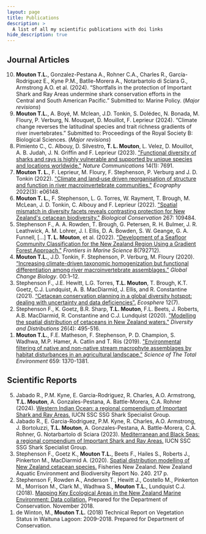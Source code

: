 ```yaml
---
layout: page
title: Publications 
description: >
  A list of all my scientific publications with doi links
hide_description: true
---
```


<h2>Journal Articles</h2>
<ol start="10" reversed>
  <li><strong>Mouton T.L.</strong>, Gonzalez-Pestana A., Rohner C.A., Charles R., García-Rodríguez E., Kyne P.M., Batlle-Morera A., Notarbartolo di Sciara G., Armstrong A.O. et al. (2024). “Shortfalls in the protection of Important Shark and Ray Areas undermine shark conservation efforts in the Central and South American Pacific.” Submitted to: Marine Policy. (<em>Major revisions</em>)</li>
  <li><strong>Mouton T.L.</strong>, A. Boyé, M. Mclean, J.D. Tonkin, S. Dolédec, N. Bonada, M. Floury, P. Verburg, N. Mouquet, D. Mouillot, F. Leprieur (2024). “Climate change reverses the latitudinal species and trait richness gradients of river invertebrates.” Submitted to: Proceedings of the Royal Society B: Biological Sciences. (<em>Major revisions</em>)</li>
  <li>Pimiento C., C. Albouy, D. Silvestro, <strong>T. L. Mouton</strong>, L. Velez, D. Mouillot, A. B. Judah, J. N. Griffin and F. Leprieur (2023). <a href="https://doi.org/10.1038/s41467-023-43212-3">"Functional diversity of sharks and rays is highly vulnerable and supported by unique species and locations worldwide."</a> <em>Nature Communications</em> 14(1): 7691.</li>
  <li><strong>Mouton T. L.</strong>, F. Leprieur, M. Floury, F. Stephenson, P. Verburg and J. D. Tonkin (2022). <a href="https://doi.org/10.1111/ecog.06148">"Climate and land‐use driven reorganisation of structure and function in river macroinvertebrate communities."</a> <em>Ecography</em> 2022(3): e06148.</li>
  <li><strong>Mouton T. L.</strong>, F. Stephenson, L. G. Torres, W. Rayment, T. Brough, M. McLean, J. D. Tonkin, C. Albouy and F. Leprieur (2022). <a href="https://doi.org/10.1016/j.biocon.2022.109484">"Spatial mismatch in diversity facets reveals contrasting protection for New Zealand's cetacean biodiversity."</a> <em>Biological Conservation</em> 267: 109484.</li>
  <li>Stephenson F., A. A. Rowden, T. Brough, G. Petersen, R. H. Bulmer, J. R. Leathwick, A. M. Lohrer, J. I. Ellis, D. A. Bowden, S. W. Geange, G. A. Funnell, […] <strong>T. L. Mouton</strong>, et al. (2022). <a href="https://doi.org/10.3389/fmars.2021.792712">"Development of a Seafloor Community Classification for the New Zealand Region Using a Gradient Forest Approach."</a> <em>Frontiers in Marine Science</em> 8(792712).</li>
  <li><strong>Mouton T.L.</strong>, J.D. Tonkin, F. Stephenson, P. Verburg, M. Floury (2020). <a href="https://doi.org/10.1111/gcb.15389">“Increasing climate-driven taxonomic homogenization but functional differentiation among river macroinvertebrate assemblages.”</a> <em>Global Change Biology</em>. 00:1–12.</li>
  <li>Stephenson F., J.E. Hewitt, L.G. Torres, <strong>T.L. Mouton</strong>, T. Brough, K.T. Goetz, C.J. Lundquist, A. B. MacDiarmid, J. Ellis, and R. Constantine (2021). <a href="https://doi.org/10.1002/ecs2.3633">“Cetacean conservation planning in a global diversity hotspot: dealing with uncertainty and data deficiencies”.</a> <em>Ecosphere</em> 12(7).</li>
  <li>Stephenson F., K. Goetz, B.R. Sharp, <strong>T.L. Mouton</strong>, F.L. Beets, J. Roberts, A.B. MacDiarmid, R. Constantine and C.J. Lundquist (2020). <a href="https://doi.org/10.1111/ddi.13035">"Modelling the spatial distribution of cetaceans in New Zealand waters."</a> <em>Diversity and Distributions</em> 26(4): 495-516.</li>
  <li><strong>Mouton T.L.</strong>, F.E. Matheson, F. Stephenson, P. D. Champion, S. Wadhwa, M.P. Hamer, A. Catlin and T. Riis (2019). <a href="https://doi.org/10.1016/j.scitotenv.2018.12.277">"Environmental filtering of native and non-native stream macrophyte assemblages by habitat disturbances in an agricultural landscape."</a> <em>Science of The Total Environment</em> 659: 1370-1381.</li>
</ol>

<h2>Scientific Reports</h2>
<ol start="5" reversed>
  <li>Jabado R., P.M. Kyne, E. Garcia-Rodriguez, R. Charles, A.O. Armstrong, <strong>T.L. Mouton</strong>, A. Gonzales-Pestana, A. Battle-Morera, C.A. Rohner (2024). <a href="https://doi.org/10.59216/ssg.isra.2023.r7">Western Indian Ocean: a regional compendium of Important Shark and Ray Areas.</a> IUCN SSC SSG Shark Specialist Group.</li>
  <li>Jabado R., E. Garcia-Rodriguez, P.M. Kyne, R. Charles, A.O. Armstrong, J. Bortoluzzi, <strong>T.L. Mouton</strong>, A. Gonzales-Pestana, A. Battle-Morera, C.A. Rohner, G. Notarbartolo di Sciara (2023). <a href="https://doi.org/10.59216/ssg.isra.2023.r3">Mediterranean and Black Seas: a regional compendium of Important Shark and Ray Areas.</a> IUCN SSC SSG Shark Specialist Group.</li>
  <li>Stephenson F., Goetz K., <strong>Mouton T.L.</strong>, Beets F., Hailes S., Roberts J., Pinkerton M., MacDiarmid A. (2020). <a href="https://docs.niwa.co.nz/library/public/NZAEBR-240.pdf">Spatial distribution modelling of New Zealand cetacean species.</a> Fisheries New Zealand. New Zealand Aquatic Environment and Biodiversity Report No. 240. 217 p.</li>
  <li>Stephenson F, Rowden A., Anderson T., Hewitt J., Costello M., Pinkerton M., Morrison M., Clark M., Wadhwa S., <strong>Mouton T.L.</strong>, Lundquist C.J. (2018). <a href="https://www.doc.govt.nz/globalassets/documents/conservation/marine-and-coastal/marine-protected-areas/mpa-publications/key-ecological-areas-report-2018.pdf">Mapping Key Ecological Areas in the New Zealand Marine Environment: Data collation.</a> Prepared for the Department of Conservation. November 2018.</li>
  <li>de Winton, M., <strong>Mouton T.L.</strong> (2018) Technical Report on Vegetation Status in Waituna Lagoon: 2009–2018. Prepared for Department of Conservation.</li>
</ol>


